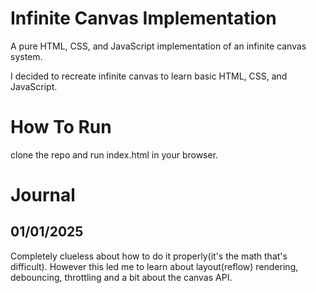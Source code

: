 # Infinite Canvas Implementation

A pure HTML, CSS, and JavaScript implementation of an infinite canvas system.

I decided to recreate infinite canvas to learn basic HTML, CSS, and JavaScript. 

# How To Run
clone the repo and run index.html in your browser.

# Journal
## 01/01/2025

Completely clueless about how to do it properly(it's the math that's difficult). However this led me to learn about layout(reflow) rendering, debouncing, throttling and a bit about the canvas API.  
